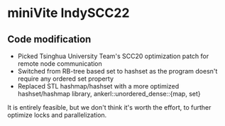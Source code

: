 # miniVite IndySCC22

## Code modification

- Picked Tsinghua University Team's SCC20 optimization patch for remote node communication
- Switched from RB-tree based set to hashset as the program doesn't require any ordered set property
- Replaced STL hashmap/hashset with a more optimized hashset/hashmap library, ankerl::unordered_dense::{map, set}

It is entirely feasible, but we don't think it's worth the effort, to further optimize locks and parallelization. 
